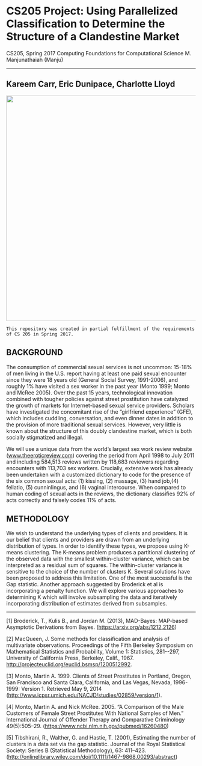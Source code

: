 # CS205 Project: Using Parallelized Classification to Determine the Structure of a Clandestine Market

CS205, Spring 2017
Computing Foundations for Computational Science
M. Manjunathaiah (Manju)

------
Kareem Carr, Eric Dunipace, Charlotte Lloyd
------

<p align="center">
<img align="center" src="https://github.com/kareemcarr/cs205_2017_project/blob/master/KmeansAnimation.gif" width="600">
</p>

```
This repository was created in partial fulfillment of the requirements of CS 205 in Spring 2017.
```

BACKGROUND
------

The consumption of commercial sexual services is not uncommon: 15-18% of men living in the U.S. report having at least one paid sexual encounter since they were 18 years old (General Social Survey, 1991-2006), and roughly 1% have visited a sex worker in the past year (Monto 1999; Monto and McRee 2005). Over the past 15 years, technological innovation combined with tougher policies against street prostitution have catalyzed the growth of markets for Internet-based sexual service providers. Scholars have investigated the concomitant rise of the “girlfriend experience” (GFE), which includes cuddling, conversation, and even dinner dates in addition to the provision of more traditional sexual services. However, very little is known about the structure of this doubly clandestine market, which is both socially stigmatized and illegal.

We will use a unique data from the world’s largest sex work review website (www.theeroticreview.com) covering the period from April 1998 to July 2011 and including 584,513 reviews written by 118,683 reviewers regarding encounters with 113,703 sex workers. Crucially, extensive work has already been undertaken with a customized dictionary to code for the presence of the six common sexual acts: (1) kissing, (2) massage, (3) hand job,(4) fellatio, (5) cunninlingus, and (6) vaginal intercourse. When compared to human coding of sexual acts in the reviews, the dictionary classifies 92% of acts correctly and falsely codes 11% of acts. 

METHODOLOGY
------

We wish to understand the underlying types of clients and providers. It is our belief that clients and providers are drawn from an underlying distribution of types. In order to identify these types, we propose using K-means clustering. The K-means problem produces a partitional clustering of the observed data with the smallest within-cluster variance, which can be interpreted as a residual sum of squares. The within-cluster variance is sensitive to the choice of the number of clusters K. Several solutions have been proposed to address this limitation. One of the most successful is the Gap statistic. Another approach suggested by Broderick et al is incorporating a penalty function. We will explore various approaches to determining K which will involve subsampling the data and iteratively incorporating distribution of estimates derived from subsamples.

------

[1] Broderick, T., Kulis B., and Jordan M. (2013), MAD-Bayes: MAP-based Asymptotic Derivations from Bayes. (https://arxiv.org/abs/1212.2126)

[2] MacQueen, J. Some methods for classification and analysis of multivariate observations. Proceedings of the Fifth Berkeley Symposium on Mathematical Statistics and Probability, Volume 1: Statistics, 281--297, University of California Press, Berkeley, Calif., 1967. http://projecteuclid.org/euclid.bsmsp/1200512992.

[3] Monto, Martin A. 1999. Clients of Street Prostitutes in Portland, Oregon, San Francisco and Santa Clara, California, and Las Vegas, Nevada, 1996-1999: Version 1. Retrieved May 9, 2014 (http://www.icpsr.umich.edu/NACJD/studies/02859/version/1).

[4] Monto, Martin A. and Nick McRee. 2005. “A Comparison of the Male Customers of Female Street Prostitutes With National Samples of Men.” International Journal of Offender Therapy and Comparative Criminology 49(5):505–29.  (https://www.ncbi.nlm.nih.gov/pubmed/16260480)

[5] Tibshirani, R., Walther, G. and Hastie, T. (2001), Estimating the number of clusters in a data set via the gap statistic. Journal of the Royal Statistical Society: Series B (Statistical Methodology), 63: 411–423. (http://onlinelibrary.wiley.com/doi/10.1111/1467-9868.00293/abstract)

